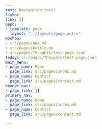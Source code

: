 ```yaml
---
text: Navigation text!
links: 
link: []
oppo:
- template: page
  layout: "../layouts/page.astro"
woohoo:
- src/pages/404.md
- src/pages/bottle.md
- src/pages/Thoughts/test-page.json
teddy: src/pages/Thoughts/test-page.json
main_menu:
- page_name: Home
  page_link: src/pages/index.md
- page_name: Contact
  page_link: src/pages/contact.md
header_nav:
- page_link: []
primary_nav:
- page_name: Home
  page_link: src/pages/index.md
- page_name: Contact
  page_link: src/pages/contact.md

---
```

